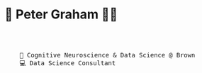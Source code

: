 # 🌄 Peter Graham 🏄‍♂️

<br><br>
<pre>
    💼 Cognitive Neuroscience & Data Science @ Brown
    💻 Data Science Consultant
</pre>
<br><br>
